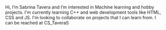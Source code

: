 Hi, I’m Sabrina Tavera and I’m interested in Machine learning and hobby projects. I'm currently learning C++ and web development tools like HTML, CSS and JS.
I'm looking to collaborate on projects that I can learn from. I can be reached at  CS_TaveraS

<!---
Sabrina-Tavera-CS/Sabrina-Tavera-CS is a ✨ special ✨ repository because its `README.md` (this file) appears on your GitHub profile.
You can click the Preview link to take a look at your changes.
--->
